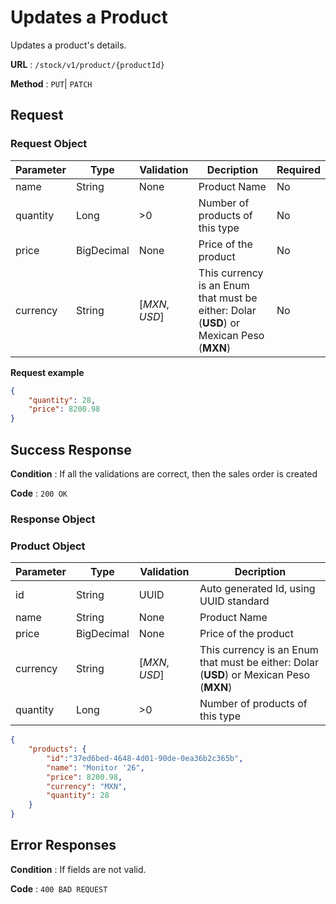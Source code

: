 # Updates a Product

Updates a product's details.

**URL** : `/stock/v1/product/{productId}`

**Method** : `PUT`| `PATCH`

## Request

### **Request Object**

|Parameter|Type|Validation|Decription|Required|
|---|---|---|---|---|
|name|String|None|Product Name|No|
|quantity|Long|>0|Number of products of this type|No|
|price|BigDecimal|None|Price of the product|No|
|currency|String|[*MXN*, *USD*]|This currency is an Enum that must be either: Dolar (**USD**) or Mexican Peso (**MXN**)|No|


**Request example**

```json
{
    "quantity": 28,
    "price": 8200.98
}
```

## Success Response

**Condition** : If all the validations are correct, then the sales order is created

**Code** : `200 OK`


### Response Object

### **Product Object**
|Parameter|Type|Validation|Decription|
|---|---|---|---|
|id|String| UUID |Auto generated Id, using UUID standard|
|name|String|None|Product Name|
|price|BigDecimal|None|Price of the product|
|currency|String|[*MXN*, *USD*]|This currency is an Enum that must be either: Dolar (**USD**) or Mexican Peso (**MXN**)|
|quantity|Long|>0|Number of products of this type|

```json
{
    "products": {
        "id":"37ed6bed-4648-4d01-90de-0ea36b2c365b",
        "name": "Monitor '26",
        "price": 8200.98,
        "currency": "MXN",
        "quantity": 28
    }
}
```
## Error Responses

**Condition** : If fields are not valid.

**Code** : `400 BAD REQUEST`
